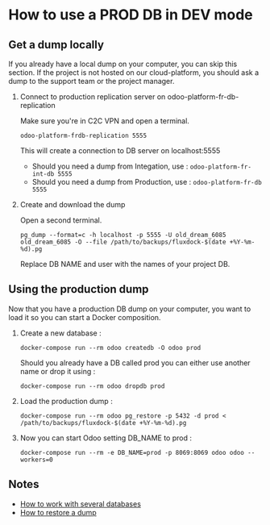 <!--
This file has been generated with 'invoke project.sync'.
Do not modify. Any manual change will be lost.
Please propose your modification on
https://github.com/camptocamp/odoo-template instead.
-->
# How to use a PROD DB in DEV mode

## Get a dump locally

If you already have a local dump on your computer, you can skip this section.
If the project is not hosted on our cloud-platform, you should ask a dump to the support team or the project manager.

1. Connect to production replication server on odoo-platform-fr-db-replication

    Make sure you're in C2C VPN and open a terminal.

    ```
    odoo-platform-frdb-replication 5555
    ```

    This will create a connection to DB server on localhost:5555

    * Should you need a dump from Integation, use : `odoo-platform-fr-int-db 5555`
    * Should you need a dump from Production, use : `odoo-platform-fr-db 5555`

2. Create and download the dump

    Open a second terminal.

    ```
    pg_dump --format=c -h localhost -p 5555 -U old_dream_6085 old_dream_6085 -O --file /path/to/backups/fluxdock-$(date +%Y-%m-%d).pg
    ```

    Replace DB NAME and user with the names of your project DB.

## Using the production dump

Now that you have a production DB dump on your computer, you want to load it so you can start a Docker composition.

1. Create a new database :

    ```
    docker-compose run --rm odoo createdb -O odoo prod
    ```

    Should you already have a DB called prod you can either use another name or drop it using :

    ```
    docker-compose run --rm odoo dropdb prod
    ```

2. Load the production dump :

    ```
    docker-compose run --rm odoo pg_restore -p 5432 -d prod < /path/to/backups/fluxdock-$(date +%Y-%m-%d).pg
    ```

3. Now you can start Odoo setting DB_NAME to prod :

    ```
    docker-compose run --rm -e DB_NAME=prod -p 8069:8069 odoo odoo --workers=0
    ```

## Notes

* [How to work with several databases](./docker-dev.md#working-with-several-databases)
* [How to restore a dump](./how-to-backup-and-restore-volumes.md#restore-a-dump)
